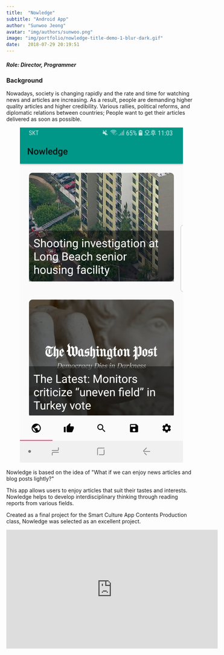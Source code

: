 ```yaml
---
title:  "Nowledge"
subtitle: "Android App"
author: "Sunwoo Jeong"
avatar: "img/authors/sunwoo.png"
image: "img/portfolio/nowledge-title-demo-1-blur-dark.gif"
date:   2018-07-29 20:19:51
---
```


##### Role: Director, Programmer

### Background

Nowadays, society is changing rapidly and the rate and time for watching news and articles are increasing. As a result, people are demanding higher quality articles and higher credibility. Various rallies, political reforms, and diplomatic relations between countries; People want to get their articles delivered as soon as possible.

<center> <img src="/img/portfolio/nowledge-screenshot-1.jpg"/> </center>

Nowledge is based on the idea of "What if we can enjoy news articles and blog posts lightly?"

This app allows users to enjoy articles that suit their tastes and interests. Nowledge helps to develop interdisciplinary thinking through reading reports from various fields.

Created as a final project for the Smart Culture App Contents Production class, Nowledge was selected as an excellent project.

<center>
<iframe width="560" height="315" src="https://www.youtube.com/embed/TEDptxeGEf0" frameborder="0" allow="accelerometer; autoplay; encrypted-media; gyroscope; picture-in-picture" allowfullscreen></iframe>
</center>